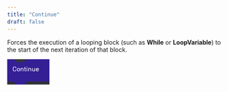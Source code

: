 ```yaml
---
title: "Continue"
draft: false
---
```

Forces the execution of a looping block (such as **While** or **LoopVariable**) to the start of the next iteration of that block.

![Continue](https://raw.githubusercontent.com/battlefield-portal-community/Image-CDN/main/portal_blocks/Continue.png)